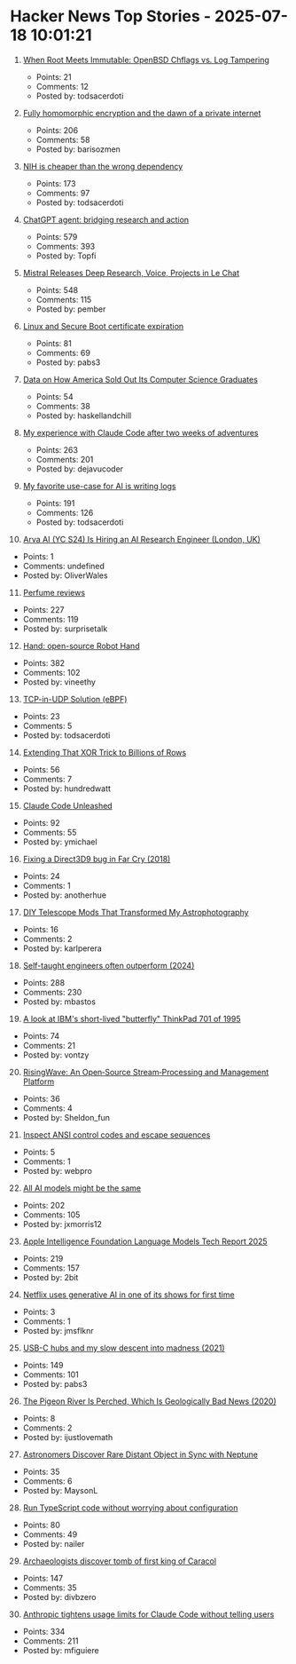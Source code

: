 # Hacker News Top Stories - 2025-07-18 10:01:21

1. [When Root Meets Immutable: OpenBSD Chflags vs. Log Tampering](https://rsadowski.de/posts/2025/openbsd-immutable-system-logs/)
   - Points: 21
   - Comments: 12
   - Posted by: todsacerdoti

2. [Fully homomorphic encryption and the dawn of a private internet](https://bozmen.io/fhe)
   - Points: 206
   - Comments: 58
   - Posted by: barisozmen

3. [NIH is cheaper than the wrong dependency](https://lewiscampbell.tech/blog/250718.html)
   - Points: 173
   - Comments: 97
   - Posted by: todsacerdoti

4. [ChatGPT agent: bridging research and action](https://openai.com/index/introducing-chatgpt-agent/)
   - Points: 579
   - Comments: 393
   - Posted by: Topfi

5. [Mistral Releases Deep Research, Voice, Projects in Le Chat](https://mistral.ai/news/le-chat-dives-deep)
   - Points: 548
   - Comments: 115
   - Posted by: pember

6. [Linux and Secure Boot certificate expiration](https://lwn.net/SubscriberLink/1029767/08f1d17c020e8292/)
   - Points: 81
   - Comments: 69
   - Posted by: pabs3

7. [Data on How America Sold Out Its Computer Science Graduates](https://ifspp.substack.com/p/data-on-how-america-sold-out-its)
   - Points: 54
   - Comments: 38
   - Posted by: haskellandchill

8. [My experience with Claude Code after two weeks of adventures](https://sankalp.bearblog.dev/my-claude-code-experience-after-2-weeks-of-usage/)
   - Points: 263
   - Comments: 201
   - Posted by: dejavucoder

9. [My favorite use-case for AI is writing logs](https://newsletter.vickiboykis.com/archive/my-favorite-use-case-for-ai-is-writing-logs/)
   - Points: 191
   - Comments: 126
   - Posted by: todsacerdoti

10. [Arva AI (YC S24) Is Hiring an AI Research Engineer (London, UK)](https://www.arva.ai/careers/ai-research-engineer)
   - Points: 1
   - Comments: undefined
   - Posted by: OliverWales

11. [Perfume reviews](https://gwern.net/blog/2025/perfume)
   - Points: 227
   - Comments: 119
   - Posted by: surprisetalk

12. [Hand: open-source Robot Hand](https://github.com/pollen-robotics/AmazingHand)
   - Points: 382
   - Comments: 102
   - Posted by: vineethy

13. [TCP-in-UDP Solution (eBPF)](https://blog.mptcp.dev/2025/07/14/TCP-in-UDP.html)
   - Points: 23
   - Comments: 5
   - Posted by: todsacerdoti

14. [Extending That XOR Trick to Billions of Rows](https://nochlin.com/blog/extending-that-xor-trick)
   - Points: 56
   - Comments: 7
   - Posted by: hundredwatt

15. [Claude Code Unleashed](https://ymichael.com/2025/07/15/claude-code-unleashed)
   - Points: 92
   - Comments: 55
   - Posted by: ymichael

16. [Fixing a Direct3D9 bug in Far Cry (2018)](https://houssemnasri.github.io/2018/07/07/farcry-d3d9-bug/)
   - Points: 24
   - Comments: 1
   - Posted by: anotherhue

17. [DIY Telescope Mods That Transformed My Astrophotography](https://www.youtube.com/watch?v=Efmzr_K4ApQ)
   - Points: 16
   - Comments: 2
   - Posted by: karlperera

18. [Self-taught engineers often outperform (2024)](https://michaelbastos.com/blog/why-self-taught-engineers-often-outperform)
   - Points: 288
   - Comments: 230
   - Posted by: mbastos

19. [A look at IBM's short-lived "butterfly" ThinkPad 701 of 1995](https://www.fastcompany.com/91356463/ibm-thinkpad-701-butterfly-keyboard)
   - Points: 74
   - Comments: 21
   - Posted by: vontzy

20. [RisingWave: An Open‑Source Stream‑Processing and Management Platform](https://github.com/risingwavelabs/risingwave)
   - Points: 36
   - Comments: 4
   - Posted by: Sheldon_fun

21. [Inspect ANSI control codes and escape sequences](https://ansi.tools)
   - Points: 5
   - Comments: 1
   - Posted by: webpro

22. [All AI models might be the same](https://blog.jxmo.io/p/there-is-only-one-model)
   - Points: 202
   - Comments: 105
   - Posted by: jxmorris12

23. [Apple Intelligence Foundation Language Models Tech Report 2025](https://machinelearning.apple.com/research/apple-foundation-models-tech-report-2025)
   - Points: 219
   - Comments: 157
   - Posted by: 2bit

24. [Netflix uses generative AI in one of its shows for first time](https://www.theguardian.com/media/2025/jul/18/netflix-uses-generative-ai-in-show-for-first-time-el-eternauta)
   - Points: 3
   - Comments: 1
   - Posted by: jmsflknr

25. [USB-C hubs and my slow descent into madness (2021)](https://overengineer.dev/blog/2021/04/25/usb-c-hub-madness/)
   - Points: 149
   - Comments: 101
   - Posted by: pabs3

26. [The Pigeon River Is Perched, Which Is Geologically Bad News (2020)](https://princegeology.com/the-pigeon-river-is-perched-which-is-geologically-bad-news-for-it/)
   - Points: 8
   - Comments: 2
   - Posted by: ijustlovemath

27. [Astronomers Discover Rare Distant Object in Sync with Neptune](https://pweb.cfa.harvard.edu/news/astronomers-discover-rare-distant-object-sync-neptune)
   - Points: 35
   - Comments: 6
   - Posted by: MaysonL

28. [Run TypeScript code without worrying about configuration](https://tsx.is/)
   - Points: 80
   - Comments: 49
   - Posted by: nailer

29. [Archaeologists discover tomb of first king of Caracol](https://uh.edu/news-events/stories/2025/july/07102025-caracol-chase-discovery-maya-ruler.php)
   - Points: 147
   - Comments: 35
   - Posted by: divbzero

30. [Anthropic tightens usage limits for Claude Code without telling users](https://techcrunch.com/2025/07/17/anthropic-tightens-usage-limits-for-claude-code-without-telling-users/)
   - Points: 334
   - Comments: 211
   - Posted by: mfiguiere

